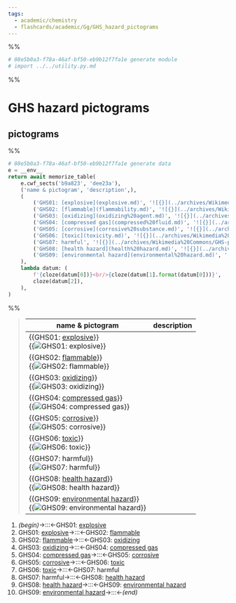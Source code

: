 ```yaml
---
tags:
  - academic/chemistry
  - flashcards/academic/Gg/GHS_hazard_pictograms
---
```


%%
```Python
# 08e5b0a3-f78a-46af-bf50-eb9b12f7fa1e generate module
# import ../../utility.py.md
```
%%

# GHS hazard pictograms

## pictograms

%%
```Python
# 08e5b0a3-f78a-46af-bf50-eb9b12f7fa1e generate data
e = __env__
return await memorize_table(
	e.cwf_sects('b9a823', 'dee23a'),
	('name & pictogram', 'description',),
	(
		('GHS01: [explosive](explosive.md)', '![{}](../archives/Wikimedia%20Commons/GHS-pictogram-explos.svg)', '',),
		('GHS02: [flammable](flammability.md)', '![{}](../archives/Wikimedia%20Commons/GHS-pictogram-flamme.svg)', '',),
		('GHS03: [oxidizing](oxidizing%20agent.md)', '![{}](../archives/Wikimedia%20Commons/GHS-pictogram-rondflam.svg)', '',),
		('GHS04: [compressed gas](compressed%20fluid.md)', '![{}](../archives/Wikimedia%20Commons/GHS-pictogram-bottle.svg)', '',),
		('GHS05: [corrosive](corrosive%20substance.md)', '![{}](../archives/Wikimedia%20Commons/GHS-pictogram-acid.svg)', '',),
		('GHS06: [toxic](toxicity.md)', '![{}](../archives/Wikimedia%20Commons/GHS-pictogram-skull.svg)', '',),
		('GHS07: harmful', '![{}](../archives/Wikimedia%20Commons/GHS-pictogram-exclam.svg)', '',),
		('GHS08: [health hazard](health%20hazard.md)', '![{}](../archives/Wikimedia%20Commons/GHS-pictogram-silhouette.svg)', '',),
		('GHS09: [environmental hazard](environmental%20hazard.md)', '![{}](../archives/Wikimedia%20Commons/GHS-pictogram-pollu.svg)', '',),
	),
	lambda datum: (
		f'{cloze(datum[0])}<br/>{cloze(datum[1].format(datum[0]))}',
		cloze(datum[2]),
	),
)
```
%%

<!--08e5b0a3-f78a-46af-bf50-eb9b12f7fa1e generate section="b9a823"--><!-- The following content is generated at 2023-03-20T16:20:30.844432+08:00. Any edits will be overridden! -->

> | name & pictogram | description |
> |-|-|
> | {{GHS01: [explosive](explosive.md)}}<br/>{{![GHS01: [explosive](explosive.md)](../archives/Wikimedia%20Commons/GHS-pictogram-explos.svg)}} |  |
> | {{GHS02: [flammable](flammability.md)}}<br/>{{![GHS02: [flammable](flammability.md)](../archives/Wikimedia%20Commons/GHS-pictogram-flamme.svg)}} |  |
> | {{GHS03: [oxidizing](oxidizing%20agent.md)}}<br/>{{![GHS03: [oxidizing](oxidizing%20agent.md)](../archives/Wikimedia%20Commons/GHS-pictogram-rondflam.svg)}} |  |
> | {{GHS04: [compressed gas](compressed%20fluid.md)}}<br/>{{![GHS04: [compressed gas](compressed%20fluid.md)](../archives/Wikimedia%20Commons/GHS-pictogram-bottle.svg)}} |  |
> | {{GHS05: [corrosive](corrosive%20substance.md)}}<br/>{{![GHS05: [corrosive](corrosive%20substance.md)](../archives/Wikimedia%20Commons/GHS-pictogram-acid.svg)}} |  |
> | {{GHS06: [toxic](toxicity.md)}}<br/>{{![GHS06: [toxic](toxicity.md)](../archives/Wikimedia%20Commons/GHS-pictogram-skull.svg)}} |  |
> | {{GHS07: harmful}}<br/>{{![GHS07: harmful](../archives/Wikimedia%20Commons/GHS-pictogram-exclam.svg)}} |  |
> | {{GHS08: [health hazard](health%20hazard.md)}}<br/>{{![GHS08: [health hazard](health%20hazard.md)](../archives/Wikimedia%20Commons/GHS-pictogram-silhouette.svg)}} |  |
> | {{GHS09: [environmental hazard](environmental%20hazard.md)}}<br/>{{![GHS09: [environmental hazard](environmental%20hazard.md)](../archives/Wikimedia%20Commons/GHS-pictogram-pollu.svg)}} |  | <!--SR:!2023-06-24,64,310!2023-11-17,173,310!2023-12-31,203,310!2023-06-28,67,310!2023-06-18,60,310!2024-01-12,215,310!2023-06-26,66,310!2023-06-17,59,310!2023-06-28,68,310!2023-12-17,194,310!2023-06-27,67,310!2023-06-22,63,310!2023-12-07,184,310!2023-11-18,172,310!2023-06-20,61,310!2023-06-13,52,290!2023-06-25,65,310!2023-07-01,64,290-->

<!--/08e5b0a3-f78a-46af-bf50-eb9b12f7fa1e-->

<!--08e5b0a3-f78a-46af-bf50-eb9b12f7fa1e generate section="dee23a"--><!-- The following content is generated at 2023-03-15T19:16:17.252430+08:00. Any edits will be overridden! -->

1. _(begin)_→:::←GHS01: [explosive](explosive.md) <!--SR:!2023-06-15,57,310!2023-06-23,64,310-->
2. GHS01: [explosive](explosive.md)→:::←GHS02: [flammable](flammability.md) <!--SR:!2023-08-01,70,250!2023-06-16,58,310-->
3. GHS02: [flammable](flammability.md)→:::←GHS03: [oxidizing](oxidizing%20agent.md) <!--SR:!2023-06-14,56,310!2023-06-13,56,310-->
4. GHS03: [oxidizing](oxidizing%20agent.md)→:::←GHS04: [compressed gas](compressed%20fluid.md) <!--SR:!2023-08-30,99,270!2023-09-01,101,270-->
5. GHS04: [compressed gas](compressed%20fluid.md)→:::←GHS05: [corrosive](corrosive%20substance.md) <!--SR:!2023-07-16,67,270!2023-06-14,53,290-->
6. GHS05: [corrosive](corrosive%20substance.md)→:::←GHS06: [toxic](toxicity.md) <!--SR:!2023-10-27,154,290!2023-08-31,100,270-->
7. GHS06: [toxic](toxicity.md)→:::←GHS07: harmful <!--SR:!2024-01-07,214,310!2023-07-11,29,270-->
8. GHS07: harmful→:::←GHS08: [health hazard](health%20hazard.md) <!--SR:!2023-06-21,62,310!2023-09-11,108,270-->
9. GHS08: [health hazard](health%20hazard.md)→:::←GHS09: [environmental hazard](environmental%20hazard.md) <!--SR:!2023-06-23,64,310!2024-01-04,212,310-->
10. GHS09: [environmental hazard](environmental%20hazard.md)→:::←_(end)_ <!--SR:!2023-07-02,71,310!2023-06-27,67,310-->

<!--/08e5b0a3-f78a-46af-bf50-eb9b12f7fa1e-->

